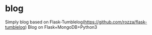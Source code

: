 # blog
Simply blog based on Flask-Tumblelog(https://github.com/rozza/flask-tumblelog)
Blog on Flask+MongoDB+Python3
